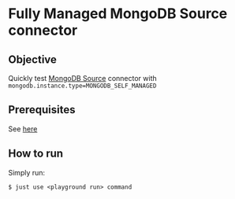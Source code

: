 # Fully Managed MongoDB Source connector



## Objective

Quickly test [MongoDB Source](https://docs.confluent.io/cloud/current/connectors/cc-mongo-db-source.html) connector with `mongodb.instance.type=MONGODB_SELF_MANAGED`


## Prerequisites

See [here](https://kafka-docker-playground.io/#/how-to-use?id=%f0%9f%8c%a4%ef%b8%8f-confluent-cloud-examples)


## How to run

Simply run:

```
$ just use <playground run> command